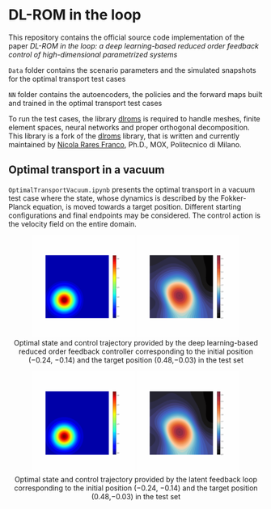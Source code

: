 # DL-ROM in the loop

This repository contains the official source code implementation of the paper
*DL-ROM in the loop: a deep learning-based reduced order feedback control of high-dimensional parametrized systems*

`Data` folder contains the scenario parameters and the simulated snapshots for the optimal transport test cases

`NN` folder contains the autoencoders, the policies and the forward maps built and trained in the optimal transport test cases

To run the test cases, the library [dlroms](https://github.com/MatteoTomasetto/dlroms) is required to handle meshes, finite element spaces, neural networks and proper orthogonal decomposition.
This library is a fork of the [dlroms](https://github.com/NicolaRFranco/dlroms.git) library, that is written and currently maintained by [Nicola Rares Franco](https://github.com/NicolaRFranco), Ph.D., MOX, Politecnico di Milano.

## Optimal transport in a vacuum
`OptimalTransportVacuum.ipynb` presents the optimal transport in a vacuum test case where the state, whose dynamics is described by the Fokker-Planck equation, is moved towards a target position. Different starting configurations and final endpoints may be considered. The control action is the velocity field on the entire domain.

<p align="center" width="100%">
  <img width=40% src="./gifs/OptimalTransportVacuum/State_test.gif" >
    
  <img width=40% src="./gifs/OptimalTransportVacuum/Control_test.gif" >
  <br />
  Optimal state and control trajectory provided by the deep learning-based reduced order feedback controller corresponding to the initial position (−0.24, −0.14) and the target position (0.48,−0.03) in the test set 
</p>

<p align="center" width="100%">
  <img width=40% src="./gifs/OptimalTransportVacuum/State_test_latentloop.gif" >
    
  <img width=40% src="./gifs/OptimalTransportVacuum/Control_test_latentloop.gif" >
  <br />
  Optimal state and control trajectory provided by the latent feedback loop corresponding to the initial position (−0.24, −0.14) and the target position (0.48,−0.03) in the test set 
</p>

